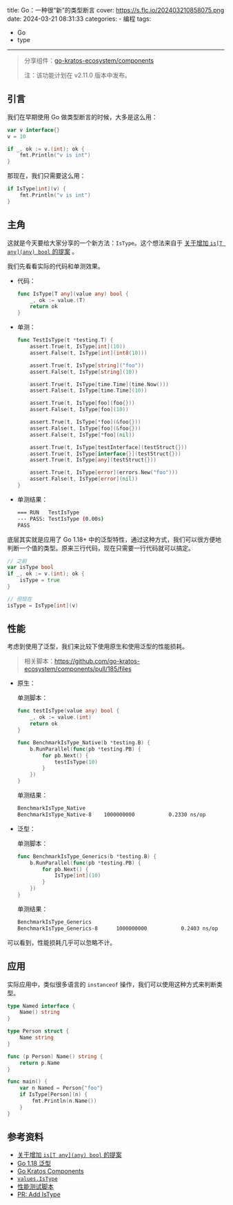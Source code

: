 title: Go：一种很“新”的类型断言
cover: https://s.flc.io/202403210858075.png
date: 2024-03-21 08:31:33
categories:
    - 编程
tags:
- Go
- type
----

> 分享组件：[go-kratos-ecosystem/components](https://github.com/go-kratos-ecosystem/components)
> 
> 注：该功能计划在 v2.11.0 版本中发布。

## 引言

我们在早期使用 Go 做类型断言的时候，大多是这么用：

```go
var v interface{}
v = 10

if _, ok := v.(int); ok {
    fmt.Println("v is int")
}
```

那现在，我们只需要这么用：

```go
if IsType[int](v) {
    fmt.Println("v is int")
}
```

## 主角

这就是今天要给大家分享的一个新方法：`IsType`。这个想法来自于 [关于增加 `is[T any](any) bool` 的提案](https://github.com/golang/go/issues/65846) 。

我们先看看实际的代码和单测效果。

- 代码：

    ```go
    func IsType[T any](value any) bool {
        _, ok := value.(T)
        return ok
    }
    ```

- 单测：

    ```go
    func TestIsType(t *testing.T) {
        assert.True(t, IsType[int](10))
        assert.False(t, IsType[int](int8(10)))
    
        assert.True(t, IsType[string]("foo"))
        assert.False(t, IsType[string](10))
    
        assert.True(t, IsType[time.Time](time.Now()))
        assert.False(t, IsType[time.Time](10))
    
        assert.True(t, IsType[foo](foo{}))
        assert.False(t, IsType[foo](10))
    
        assert.True(t, IsType[*foo](&foo{}))
        assert.False(t, IsType[foo](&foo{}))
        assert.False(t, IsType[*foo](nil))
    
        assert.True(t, IsType[testInterface](testStruct{}))
        assert.True(t, IsType[interface{}](testStruct{}))
        assert.True(t, IsType[any](testStruct{}))
    
        assert.True(t, IsType[error](errors.New("foo")))
        assert.False(t, IsType[error](nil))
    }
    ```

- 单测结果：
    
    ```bash
    === RUN   TestIsType
    --- PASS: TestIsType (0.00s)
    PASS
    ```

底层其实就是应用了 Go 1.18+ 中的泛型特性，通过这种方式，我们可以很方便地判断一个值的类型。原来三行代码，现在只需要一行代码就可以搞定。

```go
// 之前
var isType bool
if _, ok := v.(int); ok {
    isType = true
}

// 但现在
isType = IsType[int](v)
```

## 性能

考虑到使用了泛型，我们来比较下使用原生和使用泛型的性能损耗。

> 相关脚本：https://github.com/go-kratos-ecosystem/components/pull/185/files

- 原生：

    单测脚本：

    ```go
    func testIsType(value any) bool {
        _, ok := value.(int)
        return ok
    }
    
    func BenchmarkIsType_Native(b *testing.B) {
        b.RunParallel(func(pb *testing.PB) {
            for pb.Next() {
                testIsType(10)
            }
        })
    }
    ```
    
    单测结果：

    ```bash
    BenchmarkIsType_Native
    BenchmarkIsType_Native-8   	1000000000	         0.2330 ns/op
    ```

- 泛型：

    单测脚本：

    ```go
    func BenchmarkIsType_Generics(b *testing.B) {
        b.RunParallel(func(pb *testing.PB) {
            for pb.Next() {
                IsType[int](10)
            }
        })
    }
    ```

    单测结果：

    ```bash
    BenchmarkIsType_Generics
    BenchmarkIsType_Generics-8   	1000000000	         0.2403 ns/op
    ```
  
可以看到，性能损耗几乎可以忽略不计。

## 应用

实际应用中，类似很多语言的 `instanceof` 操作，我们可以使用这种方式来判断类型。

```go
type Named interface {
    Name() string
}

type Person struct {
    Name string
}

func (p Person) Name() string {
    return p.Name
}

func main() {
    var n Named = Person{"foo"}
    if IsType[Person](n) {
        fmt.Println(n.Name())
    }
}
```

## 参考资料

- [关于增加 `is[T any](any) bool` 的提案](https://github.com/golang/go/issues/65846)
- [Go 1.18 泛型](https://golang.org/doc/go1.18#generics)
- [Go Kratos Components](https://github.com/go-kratos-ecosystem/components)
- [`values.IsType`](https://github.com/go-kratos-ecosystem/components/blob/fdbd551b1a4c2da976618421d8ff953dd35e602f/values/values.go#L140-L147)
- [性能测试脚本](https://github.com/go-kratos-ecosystem/components/pull/185/files)
- [PR: Add IsType](https://github.com/go-kratos-ecosystem/components/pull/184)